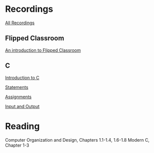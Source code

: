 # Recordings

[All Recordings](https://sid.erda.dk/sharelink/DNlPESuIMY)

## Flipped Classroom

[An introduction to Flipped Classroom](https://sid.erda.dk/share_redirect/dEUbnvrBoM)

## C

[Introduction to C](https://sid.erda.dk/share_redirect/bkvgygwwrt)

[Statements](https://sid.erda.dk/share_redirect/HYmZEWVQQQ)

[Assignments](https://sid.erda.dk/share_redirect/BCbI4vUwuY)

[Input and Output](https://sid.erda.dk/share_redirect/cAHn0Fz11O)

# Reading

Computer Organization and Design, Chapters 1.1-1.4, 1.6-1.8
Modern C, Chapter 1-3